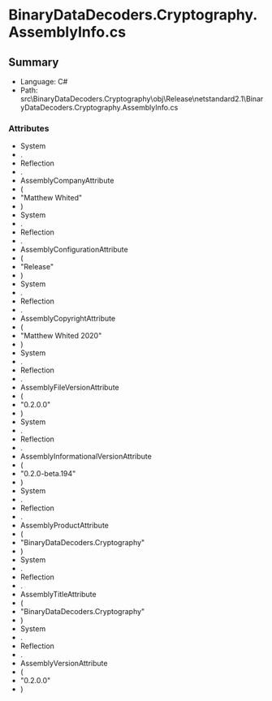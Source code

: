 ﻿# BinaryDataDecoders.Cryptography.AssemblyInfo.cs

## Summary

* Language: C#
* Path: src\BinaryDataDecoders.Cryptography\obj\Release\netstandard2.1\BinaryDataDecoders.Cryptography.AssemblyInfo.cs

### Attributes

 - System
 - .
 - Reflection
 - .
 - AssemblyCompanyAttribute
 - (
 - "Matthew Whited"
 - )
 - System
 - .
 - Reflection
 - .
 - AssemblyConfigurationAttribute
 - (
 - "Release"
 - )
 - System
 - .
 - Reflection
 - .
 - AssemblyCopyrightAttribute
 - (
 - "Matthew Whited 2020"
 - )
 - System
 - .
 - Reflection
 - .
 - AssemblyFileVersionAttribute
 - (
 - "0.2.0.0"
 - )
 - System
 - .
 - Reflection
 - .
 - AssemblyInformationalVersionAttribute
 - (
 - "0.2.0-beta.194"
 - )
 - System
 - .
 - Reflection
 - .
 - AssemblyProductAttribute
 - (
 - "BinaryDataDecoders.Cryptography"
 - )
 - System
 - .
 - Reflection
 - .
 - AssemblyTitleAttribute
 - (
 - "BinaryDataDecoders.Cryptography"
 - )
 - System
 - .
 - Reflection
 - .
 - AssemblyVersionAttribute
 - (
 - "0.2.0.0"
 - )

